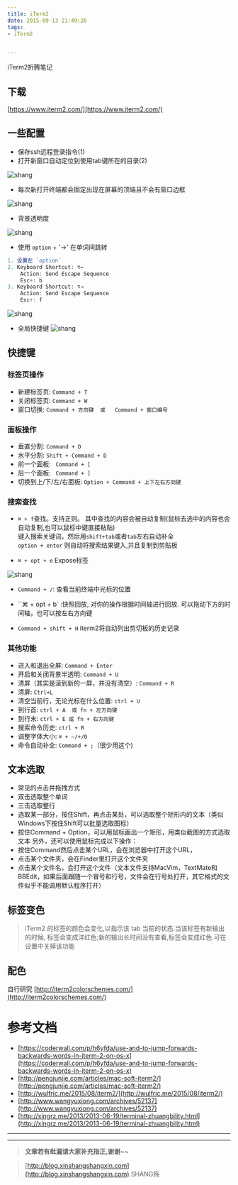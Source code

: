 ```yaml
---
title: iTerm2
date: 2015-09-13 21:49:26
tags:
- iTerm2


---
```


iTerm2折腾笔记
<!-- more -->



## 下载
[https://www.iterm2.com/](https://www.iterm2.com/)

## 一些配置

- 保存ssh远程登录指令(1)
- 打开新窗口自动定位到使用tab键所在的目录(2)

![shang](/img/iterm2/3.png)

- 每次新打开终端都会固定出现在屏幕的顶端且不会有窗口边框

![shang](/img/iterm2/1.png)

- 背景透明度

![shang](/img/iterm2/2.png)


- 使用 `option` + '->' 在单词间跳转

```js
1. 设置左 `option`
2. Keyboard Shortcut: ⌥←
	Action: Send Escape Sequence
	Esc+: b
3. Keyboard Shortcut: ⌥→
	Action: Send Escape Sequence
	Esc+: f
```

![shang](/img/iterm2/4.png)


- 全局快捷键
![shang](/img/iterm2/7.png)

## 快捷键

### 标签页操作

- 新建标签页: `Command + T`
- 关闭标签页: `Command + W`
- 窗口切换: `Command + 方向键  或   Command + 窗口编号`

### 面板操作

- 垂直分割: `Command + D`
- 水平分割: `Shift + Command + D`
- 前一个面板: ` Command + [`
- 后一个面板: ` Command + ]`
- 切换到上/下/左/右面板: `Option + Command + 上下左右方向键`

### 搜索查找

- `⌘ + f`查找。支持正则。
其中查找的内容会被自动复制(鼠标去选中的内容也会自动复制,也可以鼠标中键直接粘贴)  
键入搜索关键词，然后用`shift+tab`或者`tab`左右自动补全   
`option + enter` 则自动将搜索结果键入,并且复制到剪贴板

- `⌘ + opt + e` Expose标签

![shang](/img/iterm2/8.png)

- `Command + /`: 查看当前终端中光标的位置

- ``⌘ + opt + b` :快照回放, 对你的操作根据时间轴进行回放. 可以拖动下方的时间轴，也可以按左右方向键

- `Command + shift + H` iterm2将自动列出剪切板的历史记录

### 其他功能

- 进入和退出全屏: `Command + Enter`
- 开启和关闭背景半透明: `Command + U`
- 清屏（其实是滚到新的一屏，并没有清空）: `Command + R`
- 清屏: `Ctrl+L`
- 清空当前行，无论光标在什么位置: `ctrl + U`
- 到行首: `ctrl + A  或 fn + 左方向键`
- 到行末: `ctrl + E 或 fn + 右方向键`
- 搜索命令历史: `ctrl + R`
- 调整字体大小: `⌘ + —/+/0`
- 命令自动补全: `Command + ;`（很少用这个)


## 文本选取

- 常见的点击并拖拽方式
- 双击选取整个单词
- 三击选取整行
- 选取某一部分，按住Shift，再点击某处，可以选取整个矩形内的文本（类似Windows下按住Shift可以批量选取图标）
- 按住Command + Option，可以用鼠标画出一个矩形，用类似截图的方式选取文本 另外，还可以使用鼠标完成以下操作： 
- 按住Command然后点击某个URL，会在浏览器中打开这个URL，
- 点击某个文件夹，会在Finder里打开这个文件夹
- 点击某个文件名，会打开这个文件（文本文件支持MacVim，TextMate和BBEdit，如果后面跟随一个冒号和行号，文件会在行号处打开，其它格式的文件似乎不能调用默认程序打开） 

## 标签变色

> iTerm2 的标签的颜色会变化,以指示该 tab 当前的状态.当该标签有新输出的时候,
> 标签会变成洋红色;新的输出长时间没有查看,标签会变成红色.可在设置中关掉该功能

## 配色

自行研究 [http://iterm2colorschemes.com/](http://iterm2colorschemes.com/)

# 参考文档

- [https://coderwall.com/p/h6yfda/use-and-to-jump-forwards-backwards-words-in-iterm-2-on-os-x](https://coderwall.com/p/h6yfda/use-and-to-jump-forwards-backwards-words-in-iterm-2-on-os-x)
- [http://pengjunjie.com/articles/mac-soft-iterm2/](http://pengjunjie.com/articles/mac-soft-iterm2/)
- [http://wulfric.me/2015/08/iterm2/](http://wulfric.me/2015/08/iterm2/)
- [http://www.wangyuxiong.com/archives/52137](http://www.wangyuxiong.com/archives/52137)
- [http://xingrz.me/2013/2013-06-19/terminal-zhuangbility.html](http://xingrz.me/2013/2013-06-19/terminal-zhuangbility.html)
  


      

-----------------------

-----------------------

> **文章若有纰漏请大家补充指正,谢谢~~**

> [http://blog.xinshangshangxin.com](http://blog.xinshangshangxin.com) SHANG殇

